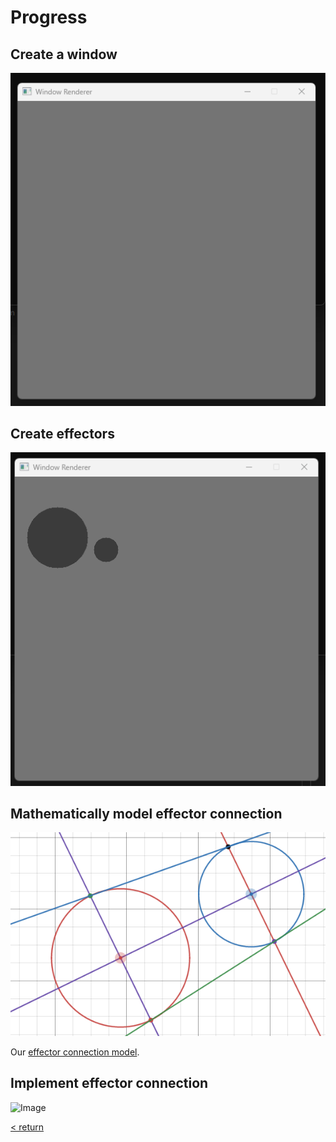 <h1>Progress</h1>

 <h2>Create a window</h2>

 ![Image](../images/CreateAWindow.png)

 <h2>Create effectors</h2>

 ![Image](../images/CreateEffectors.png)

 <h2>Mathematically model effector connection</h2>

 ![Image](../images/CircleConnection.png)

 Our [effector connection model](https://www.desmos.com/calculator/jmdrqlviki).

 <h2>Implement effector connection</h2>

 ![Image](../images/ImplementConnection.png)

 [< return](../README.md)